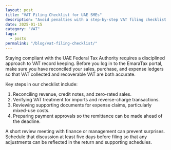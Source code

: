 ```yaml
---
layout: post
title: "VAT Filing Checklist for UAE SMEs"
description: "Avoid penalties with a step-by-step VAT filing checklist tailored to UAE small businesses."
date: 2025-01-15
category: "VAT"
tags:
  - posts
permalink: "/blog/vat-filing-checklist/"
---
```


Staying compliant with the UAE Federal Tax Authority requires a disciplined approach to VAT record keeping. Before you log in to the EmaraTax portal, make sure you have reconciled your sales, purchase, and expense ledgers so that VAT collected and recoverable VAT are both accurate.

Key steps in our checklist include:

1. Reconciling revenue, credit notes, and zero-rated sales.
2. Verifying VAT treatment for imports and reverse-charge transactions.
3. Reviewing supporting documents for expense claims, particularly mixed-use costs.
4. Preparing payment approvals so the remittance can be made ahead of the deadline.

A short review meeting with finance or management can prevent surprises. Schedule that discussion at least five days before filing so that any adjustments can be reflected in the return and supporting schedules.
